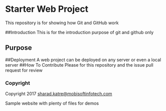 # Starter Web Project

This repository is for showing how Git and GitHub work

##Introduction
This is for the introduction purpose of git and github only

## Purpose

##Deployment
A web project can be deployed on any server or even a local server
##How To Contribute
Please for this repository and the issue pull request for review
### Copyright
Copyright 2017 sharad.katre@mobisoftinfotech.com

Sample website with plenty of files for demos

